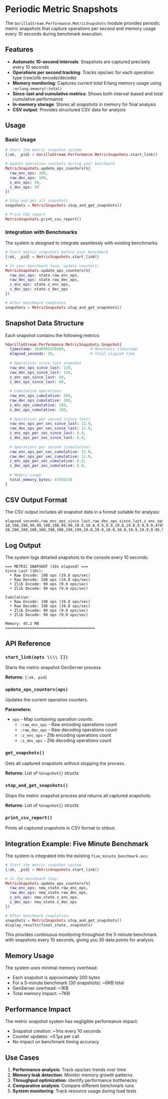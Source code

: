 # Periodic Metric Snapshots

The `GorillaStream.Performance.MetricSnapshots` module provides periodic metric snapshots that capture operations per second and memory usage every 10 seconds during benchmark execution.

## Features

- **Automatic 10-second intervals**: Snapshots are captured precisely every 10 seconds
- **Operations per second tracking**: Tracks ops/sec for each operation type (raw/zlib encode/decode)
- **Memory monitoring**: Captures current total Erlang memory usage using `:erlang.memory(:total)`
- **Since-last and cumulative metrics**: Shows both interval-based and total cumulative performance
- **In-memory storage**: Stores all snapshots in memory for final analysis
- **CSV output**: Provides structured CSV data for analysis

## Usage

### Basic Usage

```elixir
# Start the metric snapshot system
{:ok, _pid} = GorillaStream.Performance.MetricSnapshots.start_link()

# Update operation counters during your benchmark
MetricSnapshots.update_ops_counters(%{
  raw_enc_ops: 100,
  raw_dec_ops: 100,
  z_enc_ops: 50,
  z_dec_ops: 50
})

# Stop and get all snapshots
snapshots = MetricSnapshots.stop_and_get_snapshots()

# Print CSV report
MetricSnapshots.print_csv_report()
```

### Integration with Benchmarks

The system is designed to integrate seamlessly with existing benchmarks:

```elixir
# Start metric snapshots before your benchmark
{:ok, _pid} = MetricSnapshots.start_link()

# In your benchmark loop, update counters:
MetricSnapshots.update_ops_counters(%{
  raw_enc_ops: state.raw_enc_ops,
  raw_dec_ops: state.raw_dec_ops,
  z_enc_ops: state.z_enc_ops,
  z_dec_ops: state.z_dec_ops
})

# After benchmark completes
snapshots = MetricSnapshots.stop_and_get_snapshots()
```

## Snapshot Data Structure

Each snapshot contains the following metrics:

```elixir
%GorillaStream.Performance.MetricSnapshots.Snapshot{
  timestamp: 1640995476000,           # Monotonic timestamp
  elapsed_seconds: 30,                # Total elapsed time
  
  # Operations since last snapshot
  raw_enc_ops_since_last: 120,
  raw_dec_ops_since_last: 120,
  z_enc_ops_since_last: 60,
  z_dec_ops_since_last: 60,
  
  # Cumulative operations
  raw_enc_ops_cumulative: 360,
  raw_dec_ops_cumulative: 360,
  z_enc_ops_cumulative: 180,
  z_dec_ops_cumulative: 180,
  
  # Operations per second (since last)
  raw_enc_ops_per_sec_since_last: 12.0,
  raw_dec_ops_per_sec_since_last: 12.0,
  z_enc_ops_per_sec_since_last: 6.0,
  z_dec_ops_per_sec_since_last: 6.0,
  
  # Operations per second (cumulative)
  raw_enc_ops_per_sec_cumulative: 12.0,
  raw_dec_ops_per_sec_cumulative: 12.0,
  z_enc_ops_per_sec_cumulative: 6.0,
  z_dec_ops_per_sec_cumulative: 6.0,
  
  # Memory usage
  total_memory_bytes: 47456256
}
```

## CSV Output Format

The CSV output includes all snapshot data in a format suitable for analysis:

```csv
elapsed_seconds,raw_enc_ops_since_last,raw_dec_ops_since_last,z_enc_ops_since_last,z_dec_ops_since_last,raw_enc_ops_cumulative,raw_dec_ops_cumulative,z_enc_ops_cumulative,z_dec_ops_cumulative,raw_enc_ops_per_sec_since_last,raw_dec_ops_per_sec_since_last,z_enc_ops_per_sec_since_last,z_dec_ops_per_sec_since_last,raw_enc_ops_per_sec_cumulative,raw_dec_ops_per_sec_cumulative,z_enc_ops_per_sec_cumulative,z_dec_ops_per_sec_cumulative,total_memory_bytes
10,198,198,99,99,198,198,99,99,19.8,19.8,9.9,9.9,19.8,19.8,9.9,9.9,47456256
20,200,200,100,100,398,398,199,199,20.0,20.0,10.0,10.0,19.9,19.9,9.95,9.95,47582720
```

## Log Output

The system logs detailed snapshots to the console every 10 seconds:

```
=== METRIC SNAPSHOT (10s elapsed) ===
Since Last (10s):
  • Raw Encode: 198 ops (19.8 ops/sec)
  • Raw Decode: 198 ops (19.8 ops/sec)
  • Zlib Encode: 99 ops (9.9 ops/sec)
  • Zlib Decode: 99 ops (9.9 ops/sec)

Cumulative:
  • Raw Encode: 198 ops (19.8 ops/sec)
  • Raw Decode: 198 ops (19.8 ops/sec) 
  • Zlib Encode: 99 ops (9.9 ops/sec)
  • Zlib Decode: 99 ops (9.9 ops/sec)

Memory: 45.2 MB
========================================
```

## API Reference

### `start_link(opts \\\\ [])`

Starts the metric snapshot GenServer process.

**Returns:** `{:ok, pid}`

### `update_ops_counters(ops)`

Updates the current operation counters.

**Parameters:**
- `ops` - Map containing operation counts:
  - `:raw_enc_ops` - Raw encoding operations count
  - `:raw_dec_ops` - Raw decoding operations count  
  - `:z_enc_ops` - Zlib encoding operations count
  - `:z_dec_ops` - Zlib decoding operations count

### `get_snapshots()`

Gets all captured snapshots without stopping the process.

**Returns:** List of `%Snapshot{}` structs

### `stop_and_get_snapshots()`

Stops the metric snapshot process and returns all captured snapshots.

**Returns:** List of `%Snapshot{}` structs

### `print_csv_report()`

Prints all captured snapshots in CSV format to stdout.

## Integration Example: Five Minute Benchmark

The system is integrated into the existing `five_minute_benchmark.exs`:

```elixir
# Start the metric snapshot system
{:ok, _pid} = MetricSnapshots.start_link()

# In the benchmark loop:
MetricSnapshots.update_ops_counters(%{
  raw_enc_ops: new_state.raw_enc_ops,
  raw_dec_ops: new_state.raw_dec_ops,
  z_enc_ops: new_state.z_enc_ops,
  z_dec_ops: new_state.z_dec_ops
})

# After benchmark completion:
snapshots = MetricSnapshots.stop_and_get_snapshots()
display_results(final_state, snapshots)
```

This provides continuous monitoring throughout the 5-minute benchmark with snapshots every 10 seconds, giving you 30 data points for analysis.

## Memory Usage

The system uses minimal memory overhead:
- Each snapshot is approximately 200 bytes
- For a 5-minute benchmark (30 snapshots): ~6KB total
- GenServer overhead: ~1KB
- Total memory impact: ~7KB

## Performance Impact

The metric snapshot system has negligible performance impact:
- Snapshot creation: ~1ms every 10 seconds
- Counter updates: ~0.1μs per call
- No impact on benchmark timing accuracy

## Use Cases

1. **Performance analysis**: Track ops/sec trends over time
2. **Memory leak detection**: Monitor memory growth patterns
3. **Throughput optimization**: Identify performance bottlenecks
4. **Comparative analysis**: Compare different benchmark runs
5. **System monitoring**: Track resource usage during load tests
